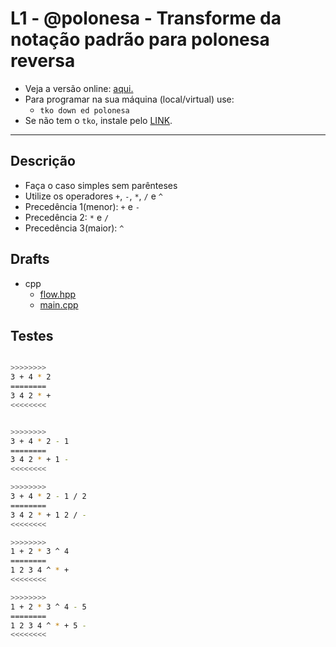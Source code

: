 # L1 - @polonesa - Transforme da notação padrão para polonesa reversa

- Veja a versão online: [aqui.](https://github.com/qxcodeed/arcade/blob/master/base/polonesa/Readme.md)
- Para programar na sua máquina (local/virtual) use:
  - `tko down ed polonesa`
- Se não tem o `tko`, instale pelo [LINK](https://github.com/senapk/tko#tko).

---

## Descrição

- Faça o caso simples sem parênteses
- Utilize os operadores `+`, `-`, `*`, `/` e `^`
- Precedência 1(menor): `+` e `-`
- Precedência 2: `*` e `/`
- Precedência 3(maior): `^`


## Drafts

<!-- links .cache/draft -->
- cpp
  - [flow.hpp](https://github.com/qxcodeed/arcade/blob/master/base/polonesa/.cache/draft/cpp/flow.hpp)
  - [main.cpp](https://github.com/qxcodeed/arcade/blob/master/base/polonesa/.cache/draft/cpp/main.cpp)
<!-- links -->

## Testes
```bash

>>>>>>>>
3 + 4 * 2
========
3 4 2 * +
<<<<<<<<


>>>>>>>>
3 + 4 * 2 - 1
========
3 4 2 * + 1 -
<<<<<<<<

>>>>>>>>
3 + 4 * 2 - 1 / 2
========
3 4 2 * + 1 2 / -
<<<<<<<<

>>>>>>>>
1 + 2 * 3 ^ 4
========
1 2 3 4 ^ * +
<<<<<<<<

>>>>>>>>
1 + 2 * 3 ^ 4 - 5
========
1 2 3 4 ^ * + 5 -
<<<<<<<<

```

